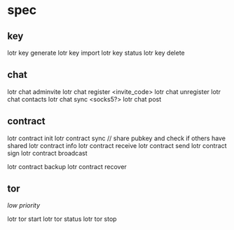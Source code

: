 # spec

## key

lotr key generate
lotr key import
lotr key status
lotr key delete

## chat

lotr chat adminvite <server> <socks5> <secret>
lotr chat register <server> <username> <invite_code>
lotr chat unregister <server> <username>
lotr chat contacts <server> <socks5>
lotr chat sync <server> <socks5?>
lotr chat post <message>

## contract

lotr contract init <name> <policy>
lotr contract sync 
// share pubkey and check if others have shared
lotr contract info
lotr contract receive <label>
lotr contract send <label> <output>
lotr contract sign <label>
lotr contract broadcast <label>

lotr contract backup <label>
lotr contract recover <descriptor>

## tor
*low priority*

lotr tor start
lotr tor status
lotr tor stop